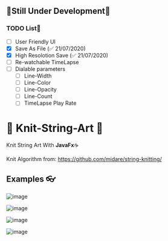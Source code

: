 ## 🚧Still Under Development🚧

### TODO List📝
- [ ] User Friendly UI
- [x] Save As File (✅ 21/07/2020)
- [x] High Resolotion Save (✅ 21/07/2020)
- [ ] Re-watchable TimeLapse
- [ ] Dialable parameters
  - [ ] Line-Width
  - [ ] Line-Color
  - [ ] Line-Opacity
  - [ ] Line-Count
  - [ ] TimeLapse Play Rate

# 🧶 Knit-String-Art 🎨
Knit String Art With **JavaFx**☕ 

Knit Algorithm from: <https://github.com/midare/string-knitting/>

## Examples 👓
![image](https://user-images.githubusercontent.com/33639948/87911550-808d9180-ca74-11ea-94b8-8480a94bff27.png)

![image](https://user-images.githubusercontent.com/33639948/87911727-c3e80000-ca74-11ea-857a-93db71d82920.png)

![image](https://user-images.githubusercontent.com/33639948/87911808-e24dfb80-ca74-11ea-8a3c-2ebad86b5eee.png)

![image](https://user-images.githubusercontent.com/33639948/87911848-f42f9e80-ca74-11ea-830e-5e9698c5fcfd.png)

